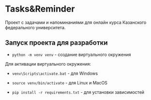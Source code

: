 # Tasks&Reminder

Проект с задачами и напоминаниями для онлайн курса Казанского федерального университета.

## Запуск проекта для разработки

- `python -m venv venv` - создание виртуального окружения

Для активации виртуального окружения:
- `venv\Scripts\activate.bat` - для Windows
- `source venv/bin/activate` - для Linux и MacOS


- `pip install -r requirements.txt` - для установки зависимостей
